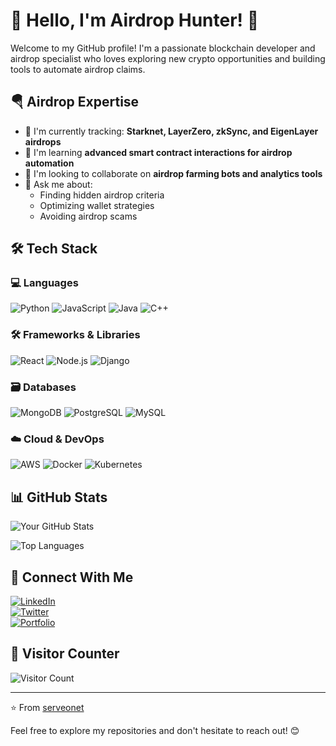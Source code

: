 # 📌 Hello, I'm Airdrop Hunter! 👋  

Welcome to my GitHub profile! I'm a passionate blockchain developer and airdrop specialist who loves exploring new crypto opportunities and building tools to automate airdrop claims.

## 🪂 Airdrop Expertise  

- 🔭 I'm currently tracking: **Starknet, LayerZero, zkSync, and EigenLayer airdrops**  
- 🌱 I'm learning **advanced smart contract interactions for airdrop automation**  
- 👯 I'm looking to collaborate on **airdrop farming bots and analytics tools**  
- 💬 Ask me about:  
  - Finding hidden airdrop criteria  
  - Optimizing wallet strategies  
  - Avoiding airdrop scams
    
## 🛠️ Tech Stack  

### 💻 Languages  
![Python](https://img.shields.io/badge/Python-3776AB?style=for-the-badge&logo=python&logoColor=white)
![JavaScript](https://img.shields.io/badge/JavaScript-F7DF1E?style=for-the-badge&logo=javascript&logoColor=black)
![Java](https://img.shields.io/badge/Java-ED8B00?style=for-the-badge&logo=openjdk&logoColor=white)
![C++](https://img.shields.io/badge/C%2B%2B-00599C?style=for-the-badge&logo=c%2B%2B&logoColor=white)

### 🛠️ Frameworks & Libraries  
![React](https://img.shields.io/badge/React-61DAFB?style=for-the-badge&logo=react&logoColor=black)
![Node.js](https://img.shields.io/badge/Node.js-339933?style=for-the-badge&logo=node.js&logoColor=white)
![Django](https://img.shields.io/badge/Django-092E20?style=for-the-badge&logo=django&logoColor=white)

### 🗃️ Databases  
![MongoDB](https://img.shields.io/badge/MongoDB-47A248?style=for-the-badge&logo=mongodb&logoColor=white)
![PostgreSQL](https://img.shields.io/badge/PostgreSQL-4169E1?style=for-the-badge&logo=postgresql&logoColor=white)
![MySQL](https://img.shields.io/badge/MySQL-4479A1?style=for-the-badge&logo=mysql&logoColor=white)

### ☁️ Cloud & DevOps  
![AWS](https://img.shields.io/badge/AWS-232F3E?style=for-the-badge&logo=amazon-aws&logoColor=white)
![Docker](https://img.shields.io/badge/Docker-2496ED?style=for-the-badge&logo=docker&logoColor=white)
![Kubernetes](https://img.shields.io/badge/Kubernetes-326CE5?style=for-the-badge&logo=kubernetes&logoColor=white)

## 📊 GitHub Stats  

![Your GitHub Stats](https://github-readme-stats.vercel.app/api?username=serveo-net&show_icons=true&theme=radical)  

![Top Languages](https://github-readme-stats.vercel.app/api/top-langs/?username=serveo-net&layout=compact&theme=radical)  

## 🔗 Connect With Me  

[![LinkedIn](https://img.shields.io/badge/LinkedIn-0077B5?style=for-the-badge&logo=linkedin&logoColor=white)](https://linkedin.com/in/yourprofile)  
[![Twitter](https://img.shields.io/badge/Twitter-1DA1F2?style=for-the-badge&logo=twitter&logoColor=white)](https://twitter.com/yourhandle)  
[![Portfolio](https://img.shields.io/badge/Portfolio-FF5722?style=for-the-badge&logo=google-chrome&logoColor=white)](https://yourportfolio.com)  

## 👀 Visitor Counter  

![Visitor Count](https://komarev.com/ghpvc/?username=serveo-net&color=blue&style=flat-square)  

---

⭐️ From [serveonet](https://github.com/serveo-net)  

Feel free to explore my repositories and don't hesitate to reach out! 😊  
